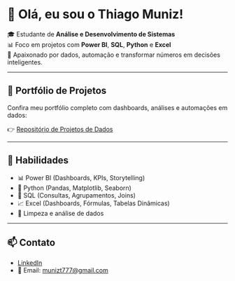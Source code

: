 # 👋 Olá, eu sou o Thiago Muniz!

🎓 Estudante de **Análise e Desenvolvimento de Sistemas**  
📊 Foco em projetos com **Power BI**, **SQL**, **Python** e **Excel**  
📍 Apaixonado por dados, automação e transformar números em decisões inteligentes.

---

## 🚀 Portfólio de Projetos

Confira meu portfólio completo com dashboards, análises e automações em dados:

👉 [Repositório de Projetos de Dados](https://github.com/thigas123/portfolio-projetos-dados)

---

## 💼 Habilidades

- 📊 Power BI (Dashboards, KPIs, Storytelling)
- 🐍 Python (Pandas, Matplotlib, Seaborn)
- 🧠 SQL (Consultas, Agrupamentos, Joins)
- 📈 Excel (Dashboards, Fórmulas, Tabelas Dinâmicas)
- 🧹 Limpeza e análise de dados

---

## 📫 Contato

- [LinkedIn]([https://www.linkedin.com/in/seu-linkedin/](https://www.linkedin.com/in/thiago-muniz-a6038921b/))  
- 📧 Email: munizt777@gmail.com
